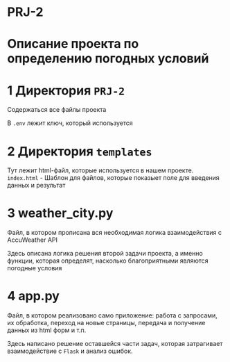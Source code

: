 # PRJ-2
<h1>Описание проекта по определению погодных условий</h1>

# 1 Директория  `PRJ-2`
Содержаться все файлы проекта

В `.env` лежит ключ, который используется

# 2 Директория `templates`
Тут лежит html-файл, которые используется в нашем проекте.  
`index.html` - Шаблон для файлов, которые показыет поле для введения данных и результат

# 3 weather_city.py
Файл, в котором прописана вся необходимая логика взаимодействия с AccuWeather API

Здесь описана логика решения второй задачи проекта, а именно функции, которая определят, насколько благоприятными 
являются погодные условия

# 4 app.py
Файл, в котором реализовано само приложение: работа с запросами, их обработка, переход на новые страницы, передача и 
получение данных из html форм и т.п.

Здесь написано решение оставшейся части задач, которая затрагивает взаимодействие с `Flask` и анализ ошибок.